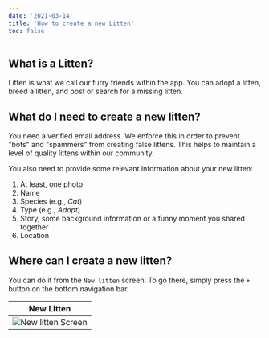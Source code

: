 ```yaml
---
date: '2021-03-14'
title: 'How to create a new Litten'
toc: false
---
```


## What is a Litten?

Litten is what we call our furry friends within the app. You can adopt a litten,
breed a litten, and post or search for a missing litten.

## What do I need to create a new litten?

You need a verified email address. We enforce this in order to prevent "bots"
and "spammers" from creating false littens. This helps to maintain a level of
quality littens within our community.

You also need to provide some relevant information about your new litten:

1. At least, one photo
1. Name
1. Species (e.g., _Cat_)
1. Type (e.g., _Adopt_)
1. Story, some background information or a funny moment you shared together
1. Location

## Where can I create a new litten?

You can do it from the `New litten` screen. To go there, simply press the `+`
button on the bottom navigation bar.

| New Litten                                |
| ----------------------------------------- |
| ![New litten Screen][create-new-litten-1] |

<!-- References -->
[create-new-litten-1]: /img/guides/create-new-litten-1.png

